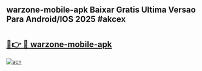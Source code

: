 ## warzone-mobile-apk Baixar Gratis Ultima Versao Para Android/IOS 2025 #akcex

# <h2><a href="https://ainizakaria.my?title=warzone-mobile-apk&ref=20M">🔗👉 🔴 warzone-mobile-apk</a></h2>

[![acn](https://github.com/user-attachments/assets/0f9c940e-d8b0-45ae-aac7-cd30a18b3e1c)](https://ainizakaria.my?title=warzone-mobile-apk&ref=20M)

